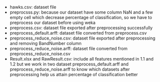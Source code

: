 - hawks.csv: dataset file
- preprocsss.py: because our dataset have some column NaN and a few empty cell which 
  decrease percentage of classification, so we have to preprocess our dataset before using weka
- preprocess.csv: dataset file exported after preprocessing successfully
- preprocess_default.arff: dataset file converted from preprocess.csv
- preprocess_reduce_noise.csv: dataset file exported after preprocessing and removing BandNumber column
- preprocess_reduce_noise.arff: dataset file converted from preprocess_reduce_noise.csv
- Result.xlsx and RawResult.csv: include all features mentioned in 1.1 and 1.2 but we work in two 
  dataset preprocess_default.arff and preprocess_reduce_noise.arff to know which datasets after
  preprocessing help us attain percentage of classification better

